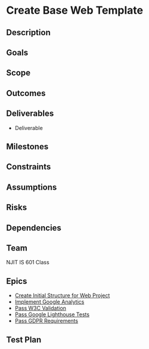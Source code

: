 # Create Base Web Template
## Description

## Goals

## Scope
 
## Outcomes

## Deliverables
* Deliverable
## Milestones

## Constraints

## Assumptions

## Risks

## Dependencies

## Team
NJIT IS 601 Class

## Epics
* [Create Initial Structure for Web Project](epics/epic_web_structure.md)
* [Implement Google Analytics](epics/epic_google_analytics.md)
* [Pass W3C Validation](epics/epic_w3c_validation.md)
* [Pass Google Lighthouse Tests](epics/epic_lighthouse.md)
* [Pass GDPR Requirements](epics/epic_gdpr.md)
## Test Plan
